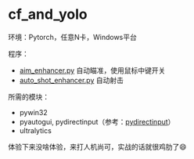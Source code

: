 # cf_and_yolo

环境：Pytorch，任意N卡，Windows平台

程序：

- [aim_enhancer.py](aim_enhancer.py) 自动瞄准，使用鼠标中键开关
- [auto_shot_enhancer.py](auto_shot_enhancer.py) 自动射击

所需的模块：

- pywin32
- pyautogui, pydirectinput（参考：[pydirectinput](https://github.com/learncodebygaming/pydirectinput)）
- ultralytics

体验下来没啥体验，来打人机尚可，实战的话就很鸡肋了😄